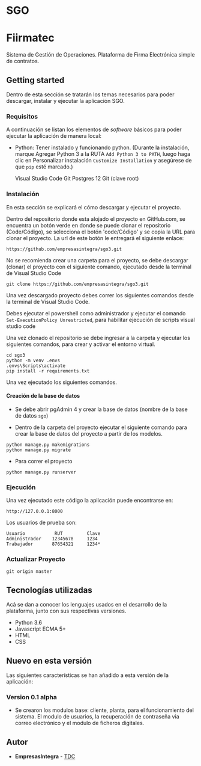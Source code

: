 # SGO
# Fiirmatec

Sistema de Gestión de Operaciones.
Plataforma de Firma Electrónica simple de contratos.

## Getting started

Dentro de esta sección se tratarán los temas necesarios para poder descargar,
instalar y ejecutar la aplicación SGO.

### Requisitos

A continuación se listan los elementos de *software* básicos para poder ejecutar
la aplicación de manera local:

*   Python: Tener instalado y funcionando python.
        (Durante la instalación, marque Agregar Python 3 a la RUTA `Add Python 3 to PATH`, luego haga clic en Personalizar instalación `Customize Installation` y asegúrese de que `pip` esté marcado.)

    Visual Studio Code
    Git
    Postgres 12 Git (clave root)


### Instalación
En esta sección se explicará el cómo descargar y ejecutar el proyecto.

Dentro del repositorio donde esta alojado el proyecto en GitHub.com, se encuentra un botón
verde en donde se puede clonar el repositorio (Code/Código), se selecciona el botón 'code/Código'
y se copia la URL para clonar el proyecto. 
La url de este botón le entregará el siguiente enlace:

`https://github.com/empresasintegra/sgo3.git`

No se recomienda crear una carpeta para el proyecto, se debe descargar (clonar)
el proyecto con el siguiente comando, ejecutado desde la terminal de Visual Studio Code

`git clone https://github.com/empresasintegra/sgo3.git`

Una vez descargado proyecto debes correr los siguientes comandos desde la terminal de Visual Studio Code.

Debes ejecutar el powershell como administrador y ejecutar el comando `Set-ExecutionPolicy Unrestricted`, para habilitar ejecución de scripts visual studio code

Una vez clonado el repositorio se debe ingresar a la carpeta
y ejecutar los siguientes comandos, para crear y activar el entorno virtual.

```
cd sgo3
python -m venv .envs
.envs\Scripts\activate
pip install -r requirements.txt
```

Una vez ejecutado los siguientes comandos.

#### Creación de la base de datos

- Se debe abrir pgAdmin 4 y crear la base de datos (nombre de la base de datos `sgo`)

- Dentro de la carpeta del proyecto ejecutar el siguiente 
comando para crear la base de datos del proyecto a partir de los modelos.
 ```
python manage.py makemigrations
python manage.py migrate
``` 
- Para correr el proyecto
```
python manage.py runserver
```

### Ejecución

Una vez ejecutado este código la aplicación puede encontrarse en:

`http://127.0.0.1:8000`

Los usuarios de prueba son:
```
Usuario           RUT         Clave
Administrador    12345678     1234
Trabajador       87654321     1234*
```

### Actualizar Proyecto
```
git origin master
```

## Tecnologías utilizadas

Acá se dan a conocer los lenguajes usados en el desarrollo de la plataforma, junto con sus respectivas versiones.

* Python 3.6
* Javascript ECMA 5+
* HTML
* CSS

## Nuevo en esta versión

Las siguientes características se han añadido a esta versión de la aplicación:

### Version 0.1 alpha

*   Se crearon los modulos base: cliente, planta, para el funcionamiento del sistema. El modulo de usuarios,
    la recuperación de contraseña via correo electrónico y el modulo de ficheros digitales.

## Autor

*   **EmpresasIntegra** - [TDC]()
